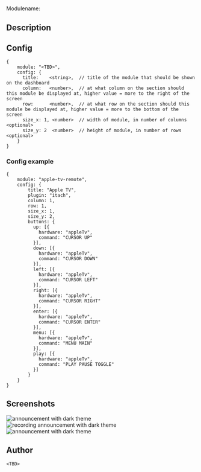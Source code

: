 # <TBD>

Modulename: <TBD>


## Description

<TBD>


## Config

    {
        module: "<TBD>",
        config: {
          title:    <string>,  // title of the module that should be shown on the dashboard
          column:   <number>,  // at what column on the section should this module be displayed at, higher value = more to the right of the screen
          row:      <number>,  // at what row on the section should this module be displayed at, higher value = more to the bottom of the screen
          size_x: 1, <number>  // width of module, in number of columns <optional>
          size_y: 2  <number>  // height of module, in number of rows <optional>
        }
    }


### Config example

    {
        module: "apple-tv-remote",
        config: {
            title: "Apple TV",
            plugin: "itach",
            column: 1,
            row: 1,
            size_x: 1,
            size_y: 2,
            buttons: {
              up: [{
                hardware: "appleTv",
                command: "CURSOR UP"
              }],
              down: [{
                hardware: "appleTv",
                command: "CURSOR DOWN"
              }],
              left: [{
                hardware: "appleTv",
                command: "CURSOR LEFT"
              }],
              right: [{
                hardware: "appleTv",
                command: "CURSOR RIGHT"
              }],
              enter: [{
                hardware: "appleTv",
                command: "CURSOR ENTER"
              }],
              menu: [{
                hardware: "appleTv",
                command: "MENU MAIN"
              }],
              play: [{
                hardware: "appleTv",
                command: "PLAY PAUSE TOGGLE"
              }]
            }
        }
    }


## Screenshots

![announcement with dark theme](doc/announce-dark.png "Announce - dark theme") &nbsp; ![ recording announcement with dark theme](doc/announce-dark-recording.png "Announce - recording announcement") &nbsp; ![announcement with dark theme](doc/announce-light.png "Announce - light theme")


## Author

    <TBD>
